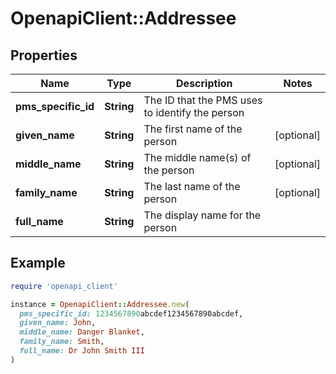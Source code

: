 # OpenapiClient::Addressee

## Properties

| Name | Type | Description | Notes |
| ---- | ---- | ----------- | ----- |
| **pms_specific_id** | **String** | The ID that the PMS uses to identify the person |  |
| **given_name** | **String** | The first name of the person | [optional] |
| **middle_name** | **String** | The middle name(s) of the person | [optional] |
| **family_name** | **String** | The last name of the person | [optional] |
| **full_name** | **String** | The display name for the person |  |

## Example

```ruby
require 'openapi_client'

instance = OpenapiClient::Addressee.new(
  pms_specific_id: 1234567890abcdef1234567890abcdef,
  given_name: John,
  middle_name: Danger Blanket,
  family_name: Smith,
  full_name: Dr John Smith III
)
```

